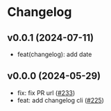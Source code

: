 # Changelog

## v0.0.1 (2024-07-11)

- feat(changelog): add date

## v0.0.0 (2024-05-29)

- fix: fix PR url ([#233](https://github.com/hi-ogawa/js-utils/pull/233))
- feat: add changelog cli ([#225](https://github.com/hi-ogawa/js-utils/pull/225))

